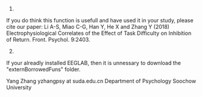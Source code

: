 1) 
If you do think this function is usefull and have used it in your study, please cite our paper:
Li A-S, Miao C-G, Han Y, He X and Zhang Y (2018)
Electrophysiological Correlates of the Effect of Task Difficulty on Inhibition of Return. Front. Psychol. 9:2403.
    
2)
If your alreadly installed EEGLAB, then it is unnessary to download the "externBorrowedFuns" folder.

Yang Zhang
yzhangpsy at suda.edu.cn
Department of Psychology
Soochow University
